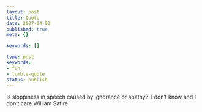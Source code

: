 ```yaml
---
layout: post
title: Quote
date: 2007-04-02
published: true
meta: {}

keywords: []

type: post
keywords:
- fun
- tumble-quote
status: publish
---
```

<!-- blockquote  -->Is sloppiness in speech caused by ignorance or apathy?  I don&#8217;t know and I don&#8217;t care.<!-- endblockquote  -->William Safire
